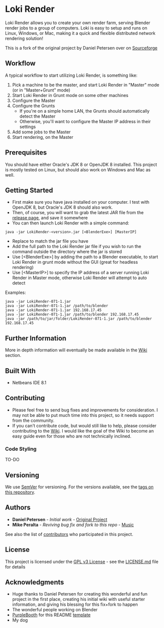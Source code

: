 # Loki Render

Loki Render allows you to create your own render farm, serving Blender render jobs to a group of computers. Loki is easy to setup and runs on Linux, Windows, or Mac, making it a quick and flexible distributed network rendering solution!

This is a fork of the original project by Daniel Petersen over on [Sourceforge](https://sourceforge.net/projects/loki-render/) 

##	Workflow

A typical workflow to start utilizing Loki Render, is something like:
1. Pick a machine to be the master, and start Loki Render in "Master" mode (or in "Master+Grunt" mode)
2. Start Loki Render in Grunt mode on some other machines
3. Configure the Master
4. Configure the Grunts
	* If you're on a simple home LAN, the Grunts should automatically detect the Master
	* Otherwise, you'll want to configure the Master IP address in their settings
5. Add some jobs to the Master
6. Start rendering, on the Master

## Prerequisites

You should have either Oracle's JDK 8 or OpenJDK 8 installed. This project is mostly tested on Linux, but should also work on Windows and Mac as well.

## Getting Started

* First make sure you have java installed on your computer. I test with OpenJDK 8, but Oracle's JDK 8 should also work.
* Then, of course, you will want to grab the latest JAR file from the [release page](https://github.com/mikeperalta1/loki-render/releases), and save it somewhere
* You can then launch Loki Render with a simple command:

```
java -jar LokiRender-<version>.jar [<BlenderExe>] [MasterIP]
```

* Replace <version> to match the jar file you have
* Add the full path to the Loki Render jar file if you wish to run the command outside the directory where the jar is stored
* Use [\<BlenderExe\>] by adding the path to a Blender executable, to start Loki Render in grunt mode without the GUI (great for headless rendering)
* Use [\<MasterIP\>] to specify the IP address of a server running Loki Render in Master mode, otherwise Loki Render will attempt to auto detect

Examples:
```
java -jar LokiRender-071-1.jar
java -jar LokiRender-071-1.jar /path/to/blender
java -jar LokiRender-071-1.jar 192.168.17.45
java -jar LokiRender-071-1.jar /path/to/blender 192.168.17.45
java -jar /path/to/jar/folder/LokiRender-071-1.jar /path/to/blender 192.168.17.45
```

## Further Information

More in depth information will eventually be made available in the [Wiki](https://github.com/mikeperalta1/loki-render/wiki) section.

## Built With

* Netbeans IDE 8.1

## Contributing

* Please feel free to send bug fixes and improvements for consideration. I may not be able to put much time into this project, so it needs support from the community.
* If you can't contribute code, but would still like to help, please consider contributing to the [Wiki](https://github.com/mikeperalta1/loki-render/wiki).
I would like the goal of the Wiki to become an easy guide even for those who are not technically inclined.

###	Code Styling

TO-DO

## Versioning

We use [SemVer](http://semver.org/) for versioning. For the versions available, see the [tags on this repository](https://github.com/mikeperalta1/loki-render/tags). 

## Authors

* **Daniel Petersen** - *Initial work* - [Original Project](https://sourceforge.net/projects/loki-render/)
* **Mike Peralta** - *Reviving bug fix and fork to this repo* - [Music](http://MikePeralta.com/)

See also the list of [contributors](https://github.com/mikeperalta1/loki-render/contributors) who participated in this project.

## License

This project is licensed under the [GPL v3 License](https://www.gnu.org/licenses/gpl-3.0.en.html) - see the [LICENSE.md](LICENSE.md) file for details

## Acknowledgments

* Huge thanks to Daniel Petersen for creating this wonderful and fun project in the first place, creating his initial wiki with useful starter information, and giving his blessing for this fix+fork to happen
* The wonderful people working on Blender
* [PurpleBooth](https://gist.github.com/PurpleBooth/) for this README [template](https://gist.github.com/PurpleBooth/109311bb0361f32d87a2)
* My dog



